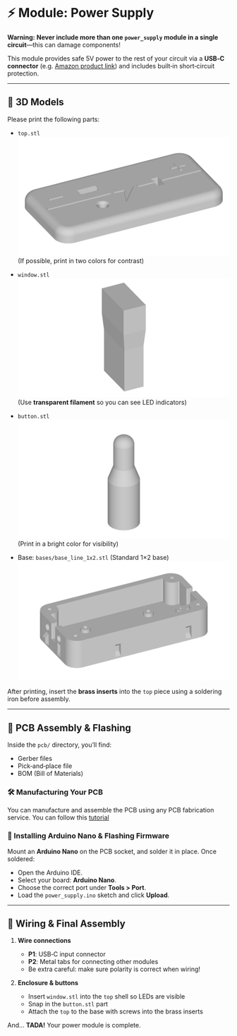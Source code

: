 # ⚡ Module: Power Supply

**Warning:** **Never include more than one `power_supply` module in a single circuit**—this can damage components!

This module provides safe 5V power to the rest of your circuit via a **USB‑C connector** (e.g. [Amazon product link](https://www.amazon.fr/dp/B0D3X3QPD1)) and includes built‑in short‑circuit protection.

---

## 🎨 3D Models

Please print the following parts:

* `top.stl`
  ![top.png](top.png)
  (If possible, print in two colors for contrast)

* `window.stl`
  ![window.png](window.png)
  (Use **transparent filament** so you can see LED indicators)

* `button.stl`
  ![button.png](button.png)
  (Print in a bright color for visibility)

* Base: `bases/base_line_1x2.stl`
  (Standard 1×2 base)
  ![button.png](../bases/base_line_1x2.png)

After printing, insert the **brass inserts** into the `top` piece using a soldering iron before assembly.

---

## 🔩 PCB Assembly & Flashing

Inside the `pcb/` directory, you’ll find:

* Gerber files
* Pick‑and‑place file
* BOM (Bill of Materials)

### 🛠️ Manufacturing Your PCB

You can manufacture and assemble the PCB using any PCB fabrication service. You can follow this [tutorial](https://train-science.com/order-pcbs-easily-at-jlcpcb-a-step-by-step-guide/)

### 🧠 Installing Arduino Nano & Flashing Firmware

Mount an **Arduino Nano** on the PCB socket, and solder it in place. Once soldered:

* Open the Arduino IDE.
* Select your board: **Arduino Nano**.
* Choose the correct port under **Tools > Port**.
* Load the `power_supply.ino` sketch and click **Upload**.

---

## 🔌 Wiring & Final Assembly

1. **Wire connections**

   * **P1**: USB‑C input connector
   * **P2**: Metal tabs for connecting other modules
   * Be extra careful: make sure polarity is correct when wiring!

2. **Enclosure & buttons**

   * Insert `window.stl` into the `top` shell so LEDs are visible
   * Snap in the `button.stl` part
   * Attach the `top` to the base with screws into the brass inserts

And… **TADA!** Your power module is complete.
